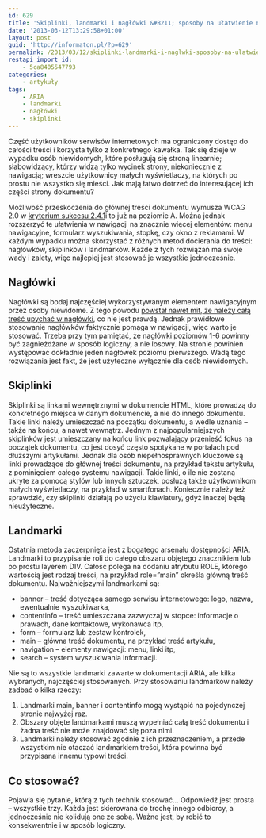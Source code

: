 ```yaml
---
id: 629
title: 'Skiplinki, landmarki i nagłówki &#8211; sposoby na ułatwienie nawigacji'
date: '2013-03-12T13:29:58+01:00'
layout: post
guid: 'http://informaton.pl/?p=629'
permalink: /2013/03/12/skiplinki-landmarki-i-naglwki-sposoby-na-ulatwienie-nawigacji/
restapi_import_id:
    - 5ca8405547793
categories:
    - artykuły
tags:
    - ARIA
    - landmarki
    - nagłówki
    - skiplinki
---
```


Część użytkowników serwisów internetowych ma ograniczony dostęp do całości treści i korzysta tylko z konkretnego kawałka. Tak się dzieje w wypadku osób niewidomych, które posługują się stroną linearnie; słabowidzący, którzy widzą tylko wycinek strony, niekoniecznie z nawigacją; wreszcie użytkownicy małych wyświetlaczy, na których po prostu nie wszystko się mieści. Jak mają łatwo dotrzeć do interesującej ich części strony dokumentu?

Możliwość przeskoczenia do głównej treści dokumentu wymusza WCAG 2.0 w [kryterium sukcesu 2.4.1](http://informaton.pl/?p=243)i to już na poziomie A. Można jednak rozszerzyć te ułatwienia w nawigacji na znacznie więcej elementów: menu nawigacyjne, formularz wyszukiwania, stopkę, czy okno z reklamami. W każdym wypadku można skorzystać z różnych metod docierania do treści: nagłówków, skiplinków i landmarków. Każde z tych rozwiązań ma swoje wady i zalety, więc najlepiej jest stosować je wszystkie jednocześnie.

## Nagłówki

Nagłówki są bodaj najczęściej wykorzystywanym elementem nawigacyjnym przez osoby niewidome. Z tego powodu [powstał nawet mit, że należy całą treść upychać w nagłówki](http://informaton.pl/?p=627), co nie jest prawdą. Jednak prawidłowe stosowanie nagłówków faktycznie pomaga w nawigacji, więc warto je stosować. Trzeba przy tym pamiętać, że nagłówki poziomów 1-6 powinny być zagnieżdżane w sposób logiczny, a nie losowy. Na stronie powinien występować dokładnie jeden nagłówek poziomu pierwszego. Wadą tego rozwiązania jest fakt, że jest użyteczne wyłącznie dla osób niewidomych.

## Skiplinki

Skiplinki są linkami wewnętrznymi w dokumencie HTML, które prowadzą do konkretnego miejsca w danym dokumencie, a nie do innego dokumentu. Takie linki należy umieszczać na początku dokumentu, a wedle uznania – także na końcu, a nawet wewnątrz. Jednym z najpopularniejszych skiplinków jest umieszczany na końcu link pozwalający przenieść fokus na początek dokumentu, co jest dosyć często spotykane w portalach pod dłuższymi artykułami. Jednak dla osób niepełnosprawnych kluczowe są linki prowadzące do głównej treści dokumentu, na przykład tekstu artykułu, z pominięciem całego systemu nawigacji. Takie linki, o ile nie zostaną ukryte za pomocą stylów lub innych sztuczek, posłużą także użytkownikom małych wyświetlaczy, na przykład w smartfonach. Koniecznie należy też sprawdzić, czy skiplinki działają po użyciu klawiatury, gdyż inaczej będą nieużyteczne.

## Landmarki

Ostatnia metoda zaczerpnięta jest z bogatego arsenału dostępności ARIA. Landmarki to przypisanie roli do całego obszaru objętego znacznikiem lub po prostu layerem DIV. Całość polega na dodaniu atrybutu ROLE, którego wartością jest rodzaj treści, na przykład role=”main” określa główną treść dokumentu. Najważniejszymi landmarkami są:

- banner – treść dotycząca samego serwisu internetowego: logo, nazwa, ewentualnie wyszukiwarka,
- contentinfo – treść umieszczana zazwyczaj w stopce: informacje o prawach, dane kontaktowe, wykonawca itp,
- form – formularz lub zestaw kontrolek,
- main – główna treść dokumentu, na przykład treść artykułu,
- navigation – elementy nawigacji: menu, linki itp,
- search – system wyszukiwania informacji.

Nie są to wszystkie landmarki zawarte w dokumentacji ARIA, ale kilka wybranych, najczęściej stosowanych. Przy stosowaniu landmarków należy zadbać o kilka rzeczy:

1. Landmarki main, banner i contentinfo mogą wystąpić na pojedynczej stronie najwyżej raz.
2. Obszary objęte landmarkami muszą wypełniać całą treść dokumentu i żadna treść nie może znajdować się poza nimi.
3. Landmarki należy stosować zgodnie z ich przeznaczeniem, a przede wszystkim nie otaczać landmarkiem treści, która powinna być przypisana innemu typowi treści.

## Co stosować?

Pojawia się pytanie, którą z tych technik stosować… Odpowiedź jest prosta – wszystkie trzy. Każda jest skierowana do trochę innego odbiorcy, a jednocześnie nie kolidują one ze sobą. Ważne jest, by robić to konsekwentnie i w sposób logiczny.